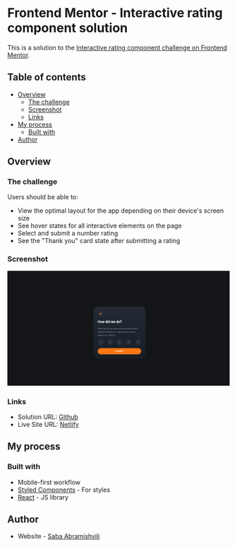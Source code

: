 # Frontend Mentor - Interactive rating component solution

This is a solution to the [Interactive rating component challenge on Frontend Mentor](https://www.frontendmentor.io/challenges/interactive-rating-component-koxpeBUmI). 

## Table of contents

- [Overview](#overview)
  - [The challenge](#the-challenge)
  - [Screenshot](#screenshot)
  - [Links](#links)
- [My process](#my-process)
  - [Built with](#built-with)
- [Author](#author)


## Overview

### The challenge

Users should be able to:

- View the optimal layout for the app depending on their device's screen size
- See hover states for all interactive elements on the page
- Select and submit a number rating
- See the "Thank you" card state after submitting a rating

### Screenshot

![](./screenshot.jpg)

### Links

- Solution URL: [Github](https://github.com/abramishvilisaba/interactive-rating-component)
- Live Site URL: [Netlify](https://sabramishvili-rating-app.netlify.app/)

## My process

### Built with


- Mobile-first workflow
- [Styled Components](https://styled-components.com/) - For styles
- [React](https://reactjs.org/) - JS library


## Author

- Website - [Saba Abramishvili](https://github.com/abramishvilisaba)


